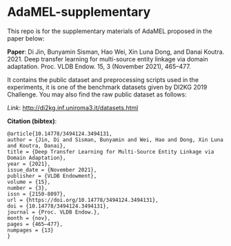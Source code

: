# AdaMEL-supplementary
This repo is for the supplementary materials of AdaMEL proposed in the paper below:

**Paper**: Di Jin, Bunyamin Sisman, Hao Wei, Xin Luna Dong, and Danai Koutra. 2021. Deep transfer learning for multi-source entity linkage via domain adaptation. Proc. VLDB Endow. 15, 3 (November 2021), 465–477.


It contains the public dataset and preprocessing scripts used in the experiments, it is one of the benchmark datasets given by DI2KG 2019 Challenge. You may also find the raw public dataset as follows:

*Link*: http://di2kg.inf.uniroma3.it/datasets.html




**Citation (bibtex)**:
```
@article{10.14778/3494124.3494131,
author = {Jin, Di and Sisman, Bunyamin and Wei, Hao and Dong, Xin Luna and Koutra, Danai},
title = {Deep Transfer Learning for Multi-Source Entity Linkage via Domain Adaptation},
year = {2021},
issue_date = {November 2021},
publisher = {VLDB Endowment},
volume = {15},
number = {3},
issn = {2150-8097},
url = {https://doi.org/10.14778/3494124.3494131},
doi = {10.14778/3494124.3494131},
journal = {Proc. VLDB Endow.},
month = {nov},
pages = {465–477},
numpages = {13}
}
```

